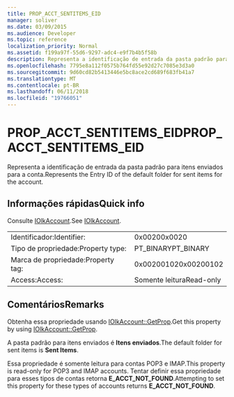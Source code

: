 ```yaml
---
title: PROP_ACCT_SENTITEMS_EID
manager: soliver
ms.date: 03/09/2015
ms.audience: Developer
ms.topic: reference
localization_priority: Normal
ms.assetid: f199a97f-55d6-9297-adc4-e9f7b4b5f58b
description: Representa a identificação de entrada da pasta padrão para itens enviados para a conta.
ms.openlocfilehash: 7795e8a112f0575b764fd55e92d27c7085e3d3a0
ms.sourcegitcommit: 9d60cd82b5413446e5bc8ace2cd689f683fb41a7
ms.translationtype: MT
ms.contentlocale: pt-BR
ms.lasthandoff: 06/11/2018
ms.locfileid: "19766051"
---
```

# <a name="propacctsentitemseid"></a><span data-ttu-id="a7b6d-103">PROP_ACCT_SENTITEMS_EID</span><span class="sxs-lookup"><span data-stu-id="a7b6d-103">PROP_ACCT_SENTITEMS_EID</span></span>

<span data-ttu-id="a7b6d-104">Representa a identificação de entrada da pasta padrão para itens enviados para a conta.</span><span class="sxs-lookup"><span data-stu-id="a7b6d-104">Represents the Entry ID of the default folder for sent items for the account.</span></span> 
  
## <a name="quick-info"></a><span data-ttu-id="a7b6d-105">Informações rápidas</span><span class="sxs-lookup"><span data-stu-id="a7b6d-105">Quick info</span></span>

<span data-ttu-id="a7b6d-106">Consulte [IOlkAccount](iolkaccount.md).</span><span class="sxs-lookup"><span data-stu-id="a7b6d-106">See [IOlkAccount](iolkaccount.md).</span></span>
  
|||
|:-----|:-----|
|<span data-ttu-id="a7b6d-107">Identificador:</span><span class="sxs-lookup"><span data-stu-id="a7b6d-107">Identifier:</span></span>  <br/> |<span data-ttu-id="a7b6d-108">0x0020</span><span class="sxs-lookup"><span data-stu-id="a7b6d-108">0x0020</span></span>  <br/> |
|<span data-ttu-id="a7b6d-109">Tipo de propriedade:</span><span class="sxs-lookup"><span data-stu-id="a7b6d-109">Property type:</span></span>  <br/> |<span data-ttu-id="a7b6d-110">PT_BINARY</span><span class="sxs-lookup"><span data-stu-id="a7b6d-110">PT_BINARY</span></span>  <br/> |
|<span data-ttu-id="a7b6d-111">Marca de propriedade:</span><span class="sxs-lookup"><span data-stu-id="a7b6d-111">Property tag:</span></span>  <br/> |<span data-ttu-id="a7b6d-112">0x00200102</span><span class="sxs-lookup"><span data-stu-id="a7b6d-112">0x00200102</span></span>  <br/> |
|<span data-ttu-id="a7b6d-113">Access:</span><span class="sxs-lookup"><span data-stu-id="a7b6d-113">Access:</span></span>  <br/> |<span data-ttu-id="a7b6d-114">Somente leitura</span><span class="sxs-lookup"><span data-stu-id="a7b6d-114">Read-only</span></span>  <br/> |
   
## <a name="remarks"></a><span data-ttu-id="a7b6d-115">Comentários</span><span class="sxs-lookup"><span data-stu-id="a7b6d-115">Remarks</span></span>

<span data-ttu-id="a7b6d-116">Obtenha essa propriedade usando [IOlkAccount::GetProp](iolkaccount-getprop.md).</span><span class="sxs-lookup"><span data-stu-id="a7b6d-116">Get this property by using [IOlkAccount::GetProp](iolkaccount-getprop.md).</span></span>
  
<span data-ttu-id="a7b6d-117">A pasta padrão para itens enviados é **Itens enviados**.</span><span class="sxs-lookup"><span data-stu-id="a7b6d-117">The default folder for sent items is **Sent Items**.</span></span>
  
<span data-ttu-id="a7b6d-118">Essa propriedade é somente leitura para contas POP3 e IMAP.</span><span class="sxs-lookup"><span data-stu-id="a7b6d-118">This property is read-only for POP3 and IMAP accounts.</span></span> <span data-ttu-id="a7b6d-119">Tentar definir essa propriedade para esses tipos de contas retorna **E_ACCT_NOT_FOUND**.</span><span class="sxs-lookup"><span data-stu-id="a7b6d-119">Attempting to set this property for these types of accounts returns **E_ACCT_NOT_FOUND**.</span></span> 
  

